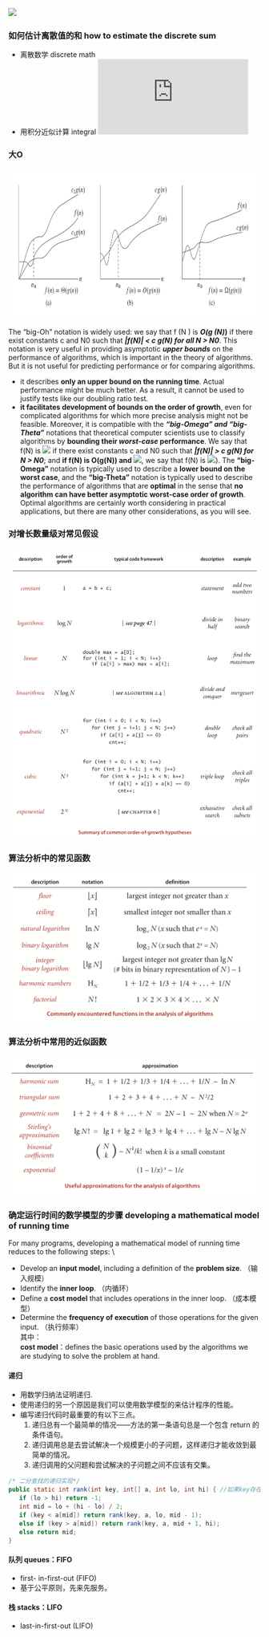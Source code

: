 ![](http://latex.codecogs.com/gif.latex?\\frac{1}{1+sin(x)})

### 如何估计离散值的和 how to estimate the discrete sum
- 离散数学 discrete math 
- 用积分近似计算 integral
![](http://latex.codecogs.com/gif.latex?EX1%3A%201&plus;2&plus;...&plus;N%20%5Csum_%7Bn-i%7D%5E%7BN%7D%7Bi%7D%20%5Csim%20%5Cint_%7Bx%3D1%7D%5E%7BN%7D%7Bxdx%7D)

### 大O

 <img src="../resource/images/Algorithm/notations for order of growth of the running time.png" alt="Notations for order of growth of running time" width="800px" height="300px">

The “big-Oh” notation is widely used: we say that f (N ) is **_O(g (N)_)** if there exist constants c and N0 such that **_|f(N)| < c g(N) for all N > N0_**. This notation is very useful in providing asymptotic **_upper bounds_** on the performance of algorithms, which is important in the theory of algorithms. But it is not useful for predicting performance or for comparing algorithms.  
- it describes **only an upper bound on the running time**. Actual performance might be much better. As a result, it cannot be used to justify tests like our doubling ratio test.  
- **it facilitates development of bounds on the order of growth**, even for complicated algorithms for which more precise analysis might not be feasible. Moreover, it is compatible with the **_“big-Omega” and “big-Theta”_** notations that theoretical computer scientists use to classify algorithms by **bounding their _worst-case_ performance**. We say that f(N) is ![](http://latex.codecogs.com/gif.latex?\\Omega(g(N))) if there exist constants c and N0 such that **_|f(N)| > c g(N) for N > N0_**; and **if f(N) is O(g(N)) and ![](http://latex.codecogs.com/gif.latex?\\Omega(g(N)))**, we say that f(N) is ![](http://latex.codecogs.com/gif.latex?\\Theta(g(N)))). The **“big- Omega”** notation is typically used to describe a **lower bound on the worst case**, and the **“big-Theta”** notation is typically used to describe the performance of algorithms that are **optimal** in the sense that **no algorithm can have better asymptotic worst-case order of growth**. Optimal algorithms are certainly worth considering in practical applications, but there are many other considerations, as you will see.


### 对增长数量级对常见假设
![Summary of common order-of-growth hypotheses](https://github.com/CHENHANRONG/learnc/blob/master/resource/images/Algorithm/Summary%20of%20common%20order-of-growth%20hypotheses.png)

### 算法分析中的常见函数

![Commonly encountered functions in the analysis of algorithms](https://github.com/CHENHANRONG/learnc/blob/master/resource/images/Algorithm/Commonly%20encountered%20functions%20in%20the%20analysis%20of%20algorithms.png)


### 算法分析中常用的近似函数
![Useful approximations for the analysis of algorithms](https://github.com/CHENHANRONG/learnc/blob/master/resource/images/Algorithm/Useful%20approximations%20for%20the%20analysis%20of%20algorithms.png)

### 确定运行时间的数学模型的步骤 developing a mathematical model of running time
For many programs, developing a mathematical model of running time reduces to the following steps:  \
- Develop an **input model**, including a definition of the **problem size**.  （输入规模）
- Identify the **inner loop**. （内循环）
- Define a **cost model** that includes operations in the inner loop.  （成本模型）
- Determine the **frequency of execution** of those operations for the given input. （执行频率）  
其中：  
**cost model**：defines the basic operations used by the algorithms we are studying to solve the problem at hand. 

#### 递归
- 用数学归纳法证明递归.
- 使用递归的另一个原因是我们可以使用数学模型的来估计程序的性能。
- 编写递归代码时最重要的有以下三点。
  1. 递归总有一个最简单的情况——方法的第一条语句总是一个包含 return 的条件语句。
  1. 递归调用总是去尝试解决一个规模更小的子问题，这样递归才能收敛到最简单的情况。
  1. 递归调用的父问题和尝试解决的子问题之间不应该有交集。
```Java
/* 二分查找的递归实现*/
public static int rank(int key, int[] a, int lo, int hi) { //如果key存在于a[]中，它的索引不会小于lo且不会大于hi
   if (lo > hi) return -1;
   int mid = lo + (hi - lo) / 2;
   if (key < a[mid]) return rank(key, a, lo, mid - 1);
   else if (key > a[mid]) return rank(key, a, mid + 1, hi);
   else return mid;
}
```
#### 队列 queues：FIFO
- first- in-first-out (FIFO)
- 基于公平原则，先来先服务。

#### 栈 stacks：LIFO
- last-in-first-out (LIFO)
